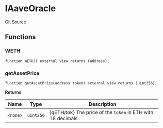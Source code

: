 # IAaveOracle
[Git Source](https://github.com/larrythecucumber321/protocol/blob/3222eb21fbb20ddd3d3fa2233072dfa96ea3e340/contracts/plugins/mocks/AaveLendingPoolMock.sol)


## Functions
### WETH


```solidity
function WETH() external view returns (address);
```

### getAssetPrice


```solidity
function getAssetPrice(address token) external view returns (uint256);
```
**Returns**

|Name|Type|Description|
|----|----|-----------|
|`<none>`|`uint256`|{qETH/tok} The price of the `token` in ETH with 18 decimals|


